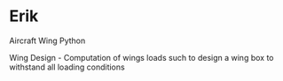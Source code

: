 # Erik
Aircraft Wing Python

Wing Design - Computation of wings loads such to design a wing box to withstand all loading conditions